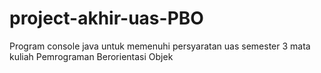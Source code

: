 # project-akhir-uas-PBO
Program console java untuk memenuhi persyaratan uas semester 3 mata kuliah Pemrograman Berorientasi Objek
